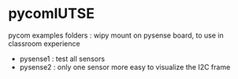 # pycomIUTSE
pycom examples folders : wipy mount on pysense board, to use in classroom experience 
- pysense1 : test all sensors
- pysense2 : only one sensor more easy to visualize the I2C frame
